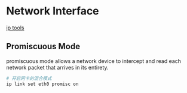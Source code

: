 # Network Interface

[ip tools](https://www.runoob.com/linux/linux-comm-ip.html)

## Promiscuous Mode

promiscuous mode allows a network device to intercept and read each network packet that arrives in its entirety.

```bash
# 开启网卡的混合模式
ip link set eth0 promisc on
```